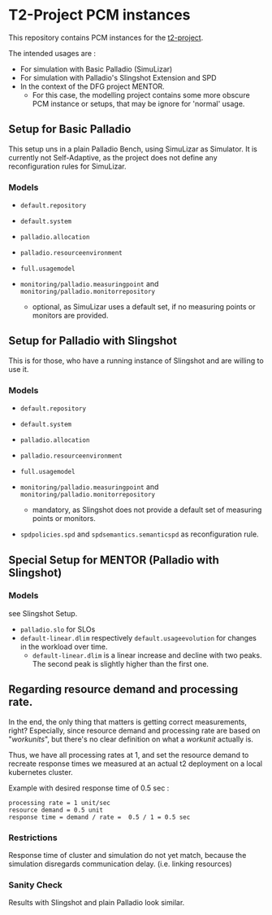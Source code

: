 # T2-Project PCM instances

This repository contains PCM instances for the [t2-project](https://github.com/t2-project).

The intended usages are : 
- For simulation with Basic Palladio (SimuLizar)
- For simulation with Palladio's Slingshot Extension and SPD 
- In the context of the DFG project MENTOR. 
  * For this case, the modelling project contains some more obscure PCM instance or setups, that may be ignore for 'normal' usage.

## Setup for Basic Palladio

This setup uns in a plain Palladio Bench, using SimuLizar as Simulator.
It is currently not Self-Adaptive, as the project does not define any reconfiguration rules for SimuLizar.

### Models
- `default.repository`
- `default.system`
- `palladio.allocation`
- `palladio.resourceenvironment`
- `full.usagemodel`

- `monitoring/palladio.measuringpoint` and `monitoring/palladio.monitorrepository`
  * optional, as SimuLizar uses a default set, if no measuring points or monitors are provided.
  

## Setup for Palladio with Slingshot

This is for those, who have a running instance of Slingshot and are willing to use it.

### Models  
- `default.repository`
- `default.system`
- `palladio.allocation`
- `palladio.resourceenvironment`
- `full.usagemodel`

- `monitoring/palladio.measuringpoint` and `monitoring/palladio.monitorrepository`
  * mandatory, as Slingshot does not provide a default set of measuring points or monitors.
- `spdpolicies.spd` and `spdsemantics.semanticspd` as reconfiguration rule.

## Special Setup for MENTOR (Palladio with Slingshot)

### Models
see Slingshot Setup.

- `palladio.slo` for SLOs
- `default-linear.dlim` respectively `default.usageevolution` for changes in the workload over time. 
  * `default-linear.dlim` is a linear increase and decline with two peaks. The second peak is slightly higher than the first one.

## Regarding resource demand and processing rate. 

In the end, the only thing that matters is getting correct measurements, right?
Especially, since resource demand and processing rate are based on "*workunits*", but there's no clear definition on what a *workunit* actually is.

Thus, we have all processing rates at 1, and set the resource demand to recreate response times we measured at an actual t2 deployment on a local kubernetes cluster.

Example with desired response time of 0.5 sec :
```
processing rate = 1 unit/sec
resource demand = 0.5 unit
response time = demand / rate =  0.5 / 1 = 0.5 sec
```

### Restrictions
Response time of cluster and simulation do not yet match, because the simulation disregards communication delay. (i.e. linking resources)

### Sanity Check 
Results with Slingshot and plain Palladio look similar. 